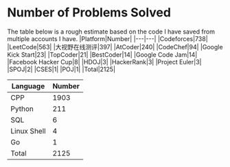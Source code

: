# Number of Problems Solved
The table below is a rough estimate based on the code I have saved from multiple accounts I have.
|Platform|Number|
|---|---|
|Codeforces|738|
|LeetCode|563|
|大视野在线测评|397|
|AtCoder|240|
|CodeChef|94|
|Google Kick Start|23|
|TopCoder|21|
|BestCoder|14|
|Google Code Jam|14|
|Facebook Hacker Cup|8|
|HDOJ|3|
|HackerRank|3|
|Project Euler|3|
|SPOJ|2|
|CSES|1|
|POJ|1|
|Total|2125|

|Language|Number|
|---|---|
|CPP|1903|
|Python|211|
|SQL|6|
|Linux Shell|4|
|Go|1|
|Total|2125|
